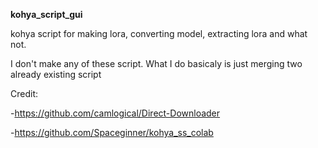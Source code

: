 **kohya_script_gui**

kohya script for making lora, converting model, extracting lora and what not.

I don't make any of these script. What I do basicaly is just merging two already existing script

Credit:

-https://github.com/camlogical/Direct-Downloader

-https://github.com/Spaceginner/kohya_ss_colab
